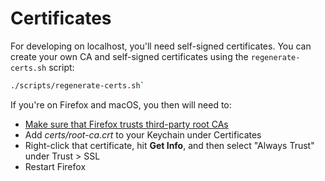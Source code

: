 # Certificates

For developing on localhost, you'll need self-signed certificates. You can create your own CA and self-signed certificates using the `regenerate-certs.sh` script:

```sh
./scripts/regenerate-certs.sh`
```

If you're on Firefox and macOS, you then will need to:
- [Make sure that Firefox trusts third-party root CAs](https://support.mozilla.org/en-US/kb/automatically-trust-third-party-certificates)
- Add _certs/root-ca.crt_ to your Keychain under Certificates
- Right-click that certificate, hit **Get Info**, and then select "Always Trust" under Trust > SSL
- Restart Firefox